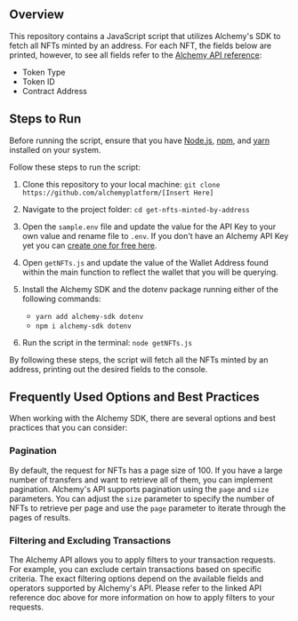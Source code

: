 ## Overview
This repository contains a JavaScript script that utilizes Alchemy's SDK to fetch all NFTs minted by an address. For each NFT, the fields below are printed, however, to see all fields refer to the [Alchemy API reference](https://docs.alchemy.com/reference/sdk-getassettransfers):


- Token Type
- Token ID
- Contract Address


## Steps to Run

Before running the script, ensure that you have [Node.js](https://docs.npmjs.com/downloading-and-installing-node-js-and-npm), [npm](https://docs.npmjs.com/downloading-and-installing-node-js-and-npm), and [yarn](https://classic.yarnpkg.com/lang/en/docs/install/#mac-stable) installed on your system. 

Follow these steps to run the script:

1. Clone this repository to your local machine:
`git clone https://github.com/alchemyplatform/[Insert Here]`


2. Navigate to the project folder: `cd get-nfts-minted-by-address`


3. Open the `sample.env` file and update the value for the API Key to your own value and rename file to `.env`. If you don't have an Alchemy API Key yet you can [create one for free here](https://alchemy.com/?a=starter-code).

4. Open `getNFTs.js` and update the value of the Wallet Address found within the main function to reflect the wallet that you will be querying.


5. Install the Alchemy SDK and the dotenv package running either of the following commands:
   * `yarn add alchemy-sdk dotenv`
   * `npm i alchemy-sdk dotenv`

6. Run the script in the terminal: `node getNFTs.js`


By following these steps, the script will fetch all the NFTs minted by an address, printing out the desired fields to the console.


## Frequently Used Options and Best Practices
When working with the Alchemy SDK, there are several options and best practices that you can consider:

### Pagination
By default, the request for NFTs has a page size of 100. If you have a large number of transfers and want to retrieve all of them, you can implement pagination. Alchemy's API supports pagination using the `page` and `size` parameters. You can adjust the `size` parameter to specify the number of NFTs to retrieve per page and use the `page` parameter to iterate through the pages of results.

### Filtering and Excluding Transactions
The Alchemy API allows you to apply filters to your transaction requests. For example, you can exclude certain transactions based on specific criteria. The exact filtering options depend on the available fields and operators supported by Alchemy's API. Please refer to the linked API reference doc above for more information on how to apply filters to your requests.
